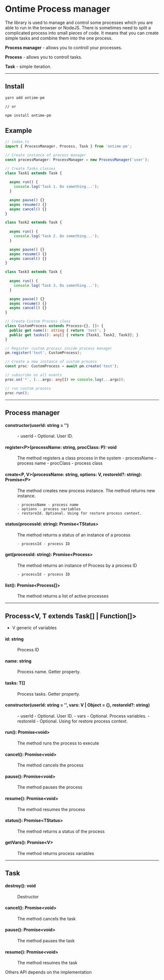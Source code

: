 <h1>Ontime Process manager</h1>

The library is used to manage and control some processes which you are able to run in the browser or NodeJS.
There is sometimes need to split a complicated process into small pieces of code. 
It means that you can create simple tasks and combine them into the one process.

**Process manager** - allows you to controll your processes.

**Process** - allows you to controll tasks.

**Task** - simple iteration.

---

<h2>Install</h2>

```bash
yarn add ontime-pm

// or

npm install ontime-pm
```

<h2>Example</h2>

```typescript
// index.ts
import { ProcessManager, Process, Task } from 'ontime-pm';

// Create instance of process manager
const processManager: ProcessManager = new ProcessManager('user');

// Create Tasks classes
class Task1 extends Task {
  
  async run() {
    console.log('Task 1. Do something...');
  }

  async pause() {}
  async resume() {}
  async cancel() {}
}

class Task2 extends Task {
  
  async run() {
    console.log('Task 2. Do something...');
  }

  async pause() {}
  async resume() {}
  async cancel() {}
}

class Task3 extends Task {
  
  async run() {
    console.log('Task 3. Do something...');
  }

  async pause() {}
  async resume() {}
  async cancel() {}
}

// Create Custom Process class
class CustomProcess extends Process<{}, []> {
  public get name(): string { return 'test'; }
  public get tasks(): any[] { return [Task1, Task2, Task3]; }
}

// Register custom process inside process manager
pm.register('test', CustomProcess);

// Create a new instance of custom process
const proc: CustomProcess = await pm.create('test');

// subscribe on all events
proc.on('*', (...args: any[]) => console.log(...args));

// run custom process
proc.run();
```

---

<h2>Process manager</h2>

<dl>
  <dt>
    <h4>constructor(userId: string = '')</h4>
  </dt>
  <dd>
    - userId - Optional. User ID.
  </dd>
  
  <dt>
    <h4>register&lt;P&gt;(processName: string, procClass: P): void</h4>
  </dt>
  <dd>
    The method registers a class process in the system
    - processName - process name
    - procClass - process class
  </dd>

  <dt>
    <h4>create&lt;P, V&gt;(processName: string, options: V, restoreId?: string): Promise&lt;P&gt;</h4>
  </dt>
  <dd>
    The method creates new process instance.
    The method returns new instance.
    
    - processName - process name
    - options - process variables
    - restoreId. Optional. Using for restore process context.
  </dd>

  <dt>
    <h4>status(processId: string): Promise&lt;TStatus&gt;</h4>
  <dt>
  <dd>
    The method returns a status of an instance of a process

    - processId - process ID
  </dd>

  <dt>
    <h4>get(processId: string): Promise&lt;Process&gt;</h4>
  <dt>
  <dd>
    The method returns an instance of Process by a process ID

    - processId - process ID
  </dd>

  <dt>
    <h4>list(): Promise&lt;Process[]&gt;</h4>
  <dt>
  <dd>
    The method returns a list of active processes
  </dd>
</dl>

---

<h2>Process&lt;V, T extends Task[] | Function[]&gt;</h2>

- V generic of variables

<dl>
  <dt>
    <h4>id: string</h4>
  </dt>
  <dd>
    Process ID
  </dd>

  <dt>
    <h4>name: string</h4>
  </dt>
  <dd>
    Process name. Getter property.
  </dd>

  <dt>
    <h4>tasks: T[]</h4>
  </dt>
  <dd>
    Process tasks. Getter property.
  </dd>

  <dt>
    <h4>constructor(userId: string = '', vars: V | Object = {}, restoreId?: string)</h4>
  </dt>
  <dd>
    - userId - Optional. User ID.
    - vars - Optional. Process variables.
    - restoreId - Optional. Using for restore process context.
  </dd>

  <dt>
    <h4>run(): Promise&lt;void&gt;</h4>
  </dt>
  <dd>
    The method runs the process to execute
  </dd>

  <dt>
    <h4>cancel(): Promise&lt;void&gt;</h4>
  </dt>
  <dd>
    The method cancels the process
  </dd>

  <dt>
    <h4>pause(): Promise&lt;void&gt;</h4>
  </dt>
  <dd>
    The method pauses the process
  </dd>

  <dt>
    <h4>resume(): Promise&lt;void&gt;</h4>
  </dt>
  <dd>
    The method resumes the process
  </dd>

  <dt>
    <h4>status(): Promise&lt;TStatus&gt;
  </dt>
  <dd>
    The method returns a status of the process
  </dd>

  <dt>
    <h4>getVars(): Promise&lt;V&gt;
  </dt>
  <dd>
    The method returns process variables
  </dd>
</dl>

---

<h2>Task</h2>
<dl>
  <dt>
    <h4>destroy(): void</h4>
  </dt>
  <dd>
    Destructor
  </dd>

  <dt>
    <h4>cancel(): Promise&lt;void&gt;</h4>
  </dt>
  <dd>
    The method cancels the task
  </dd>

  <dt>
    <h4>pause(): Promise&lt;void&gt;</h4>
  </dt>
  <dd>
    The method pauses the task
  </dd>

  <dt>
    <h4>resume(): Promise&lt;void&gt;</h4>
  </dt>
  <dd>
    The method resumes the task
  </dd>
</dl>

Others API depends on the implementation
